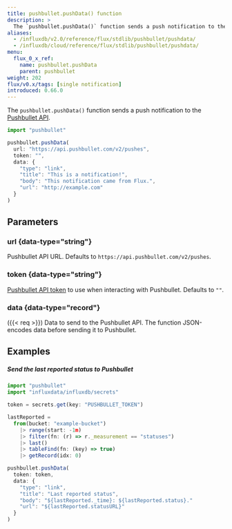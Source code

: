 ```yaml
---
title: pushbullet.pushData() function
description: >
  The `pushbullet.pushData()` function sends a push notification to the Pushbullet API.
aliases:
  - /influxdb/v2.0/reference/flux/stdlib/pushbullet/pushdata/
  - /influxdb/cloud/reference/flux/stdlib/pushbullet/pushdata/
menu:
  flux_0_x_ref:
    name: pushbullet.pushData
    parent: pushbullet
weight: 202
flux/v0.x/tags: [single notification]
introduced: 0.66.0
---
```


The `pushbullet.pushData()` function sends a push notification to the
[Pushbullet API](https://docs.pushbullet.com/).

```js
import "pushbullet"

pushbullet.pushData(
  url: "https://api.pushbullet.com/v2/pushes",
  token: "",
  data: {
    "type": "link",
    "title": "This is a notification!",
    "body": "This notification came from Flux.",
    "url": "http://example.com"
  }
)
```

## Parameters

### url {data-type="string"}
Pushbullet API URL.
Defaults to `https://api.pushbullet.com/v2/pushes`.

### token {data-type="string"}
[Pushbullet API token](https://get.pushbullet.help/hc/en-us/articles/215770388-Create-and-regenerate-API-tokens)
to use when interacting with Pushbullet.
Defaults to `""`.

### data {data-type="record"}
({{< req >}})
Data to send to the Pushbullet API.
The function JSON-encodes data before sending it to Pushbullet.

## Examples

##### Send the last reported status to Pushbullet
```js
import "pushbullet"
import "influxdata/influxdb/secrets"

token = secrets.get(key: "PUSHBULLET_TOKEN")

lastReported =
  from(bucket: "example-bucket")
    |> range(start: -1m)
    |> filter(fn: (r) => r._measurement == "statuses")
    |> last()
    |> tableFind(fn: (key) => true)
    |> getRecord(idx: 0)

pushbullet.pushData(
  token: token,
  data: {
    "type": "link",
    "title": "Last reported status",
    "body": "${lastReported._time}: ${lastReported.status}."
    "url": "${lastReported.statusURL}"
  }
)
```
